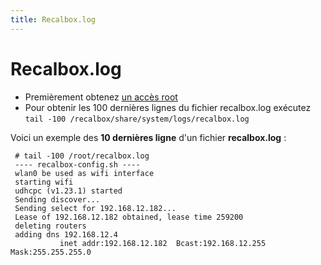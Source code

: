 ```yaml
---
title: Recalbox.log
---
```


# Recalbox.log

* Premièrement obtenez [un accès root](/v/francais/tutoriels/systeme/acces/acces-root-via-terminal)
* Pour obtenir les 100 dernières lignes du fichier recalbox.log exécutez `tail -100 /recalbox/share/system/logs/recalbox.log`

Voici un exemple des **10 dernières ligne** d'un fichier **recalbox.log** :

```text
 # tail -100 /root/recalbox.log
 ---- recalbox-config.sh ----
 wlan0 be used as wifi interface
 starting wifi
 udhcpc (v1.23.1) started
 Sending discover...
 Sending select for 192.168.12.182...
 Lease of 192.168.12.182 obtained, lease time 259200
 deleting routers
 adding dns 192.168.12.4
           inet addr:192.168.12.182  Bcast:192.168.12.255  Mask:255.255.255.0
```

